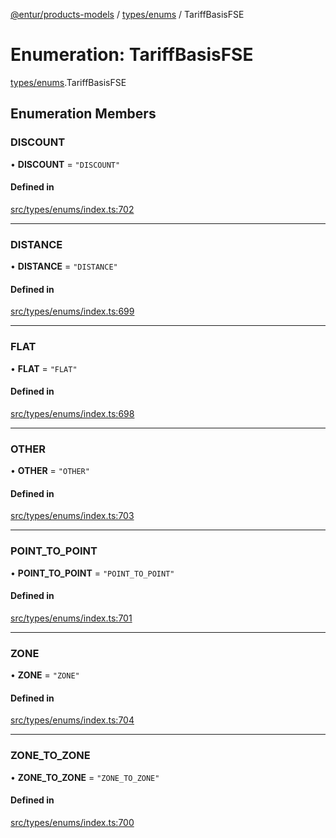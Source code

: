 [@entur/products-models](../README.md) / [types/enums](../modules/types_enums.md) / TariffBasisFSE

# Enumeration: TariffBasisFSE

[types/enums](../modules/types_enums.md).TariffBasisFSE

## Enumeration Members

### DISCOUNT

• **DISCOUNT** = ``"DISCOUNT"``

#### Defined in

[src/types/enums/index.ts:702](https://github.com/entur/products-models/blob/main/src/types/enums/index.ts#L702)

___

### DISTANCE

• **DISTANCE** = ``"DISTANCE"``

#### Defined in

[src/types/enums/index.ts:699](https://github.com/entur/products-models/blob/main/src/types/enums/index.ts#L699)

___

### FLAT

• **FLAT** = ``"FLAT"``

#### Defined in

[src/types/enums/index.ts:698](https://github.com/entur/products-models/blob/main/src/types/enums/index.ts#L698)

___

### OTHER

• **OTHER** = ``"OTHER"``

#### Defined in

[src/types/enums/index.ts:703](https://github.com/entur/products-models/blob/main/src/types/enums/index.ts#L703)

___

### POINT\_TO\_POINT

• **POINT\_TO\_POINT** = ``"POINT_TO_POINT"``

#### Defined in

[src/types/enums/index.ts:701](https://github.com/entur/products-models/blob/main/src/types/enums/index.ts#L701)

___

### ZONE

• **ZONE** = ``"ZONE"``

#### Defined in

[src/types/enums/index.ts:704](https://github.com/entur/products-models/blob/main/src/types/enums/index.ts#L704)

___

### ZONE\_TO\_ZONE

• **ZONE\_TO\_ZONE** = ``"ZONE_TO_ZONE"``

#### Defined in

[src/types/enums/index.ts:700](https://github.com/entur/products-models/blob/main/src/types/enums/index.ts#L700)

